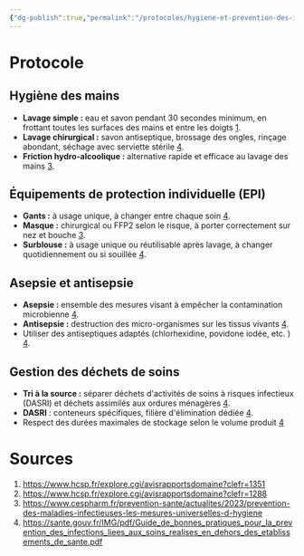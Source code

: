 ```yaml
---
{"dg-publish":true,"permalink":"/protocoles/hygiene-et-prevention-des-infections/","tags":["protocole"],"noteIcon":""}
---
```



# Protocole
## Hygiène des mains

- **Lavage simple :** eau et savon pendant 30 secondes minimum, en frottant toutes les surfaces des mains et entre les doigts [1](https://www.hcsp.fr/explore.cgi/avisrapportsdomaine?clefr=1351).
- **Lavage chirurgical :** savon antiseptique, brossage des ongles, rinçage abondant, séchage avec serviette stérile [4](https://sante.gouv.fr/IMG/pdf/Guide_de_bonnes_pratiques_pour_la_prevention_des_infections_liees_aux_soins_realises_en_dehors_des_etablissements_de_sante.pdf).
- **Friction hydro-alcoolique :** alternative rapide et efficace au lavage des mains [3](https://www.cespharm.fr/prevention-sante/actualites/2023/prevention-des-maladies-infectieuses-les-mesures-universelles-d-hygiene).

## Équipements de protection individuelle (EPI)

- **Gants :** à usage unique, à changer entre chaque soin [4](https://sante.gouv.fr/IMG/pdf/Guide_de_bonnes_pratiques_pour_la_prevention_des_infections_liees_aux_soins_realises_en_dehors_des_etablissements_de_sante.pdf).
- **Masque :** chirurgical ou FFP2 selon le risque, à porter correctement sur nez et bouche [3](https://www.cespharm.fr/prevention-sante/actualites/2023/prevention-des-maladies-infectieuses-les-mesures-universelles-d-hygiene).
- **Surblouse :** à usage unique ou réutilisable après lavage, à changer quotidiennement ou si souillée [4](https://sante.gouv.fr/IMG/pdf/Guide_de_bonnes_pratiques_pour_la_prevention_des_infections_liees_aux_soins_realises_en_dehors_des_etablissements_de_sante.pdf).

## Asepsie et antisepsie

- **Asepsie :** ensemble des mesures visant à empêcher la contamination microbienne [4](https://sante.gouv.fr/IMG/pdf/Guide_de_bonnes_pratiques_pour_la_prevention_des_infections_liees_aux_soins_realises_en_dehors_des_etablissements_de_sante.pdf).
- **Antisepsie :** destruction des micro-organismes sur les tissus vivants [4](https://sante.gouv.fr/IMG/pdf/Guide_de_bonnes_pratiques_pour_la_prevention_des_infections_liees_aux_soins_realises_en_dehors_des_etablissements_de_sante.pdf).
- Utiliser des antiseptiques adaptés (chlorhexidine, povidone iodée, etc. ) [4](https://sante.gouv.fr/IMG/pdf/Guide_de_bonnes_pratiques_pour_la_prevention_des_infections_liees_aux_soins_realises_en_dehors_des_etablissements_de_sante.pdf).

## Gestion des déchets de soins

- **Tri à la source :** séparer déchets d'activités de soins à risques infectieux (DASRI) et déchets assimilés aux ordures ménagères [4](https://sante.gouv.fr/IMG/pdf/Guide_de_bonnes_pratiques_pour_la_prevention_des_infections_liees_aux_soins_realises_en_dehors_des_etablissements_de_sante.pdf).
- **DASRI** : conteneurs spécifiques, filière d'élimination dédiée [4](https://sante.gouv.fr/IMG/pdf/Guide_de_bonnes_pratiques_pour_la_prevention_des_infections_liees_aux_soins_realises_en_dehors_des_etablissements_de_sante.pdf).
- Respect des durées maximales de stockage selon le volume produit [4](https://sante.gouv.fr/IMG/pdf/Guide_de_bonnes_pratiques_pour_la_prevention_des_infections_liees_aux_soins_realises_en_dehors_des_etablissements_de_sante.pdf)

# Sources
1. https://www.hcsp.fr/explore.cgi/avisrapportsdomaine?clefr=1351
2. https://www.hcsp.fr/explore.cgi/avisrapportsdomaine?clefr=1288
3. https://www.cespharm.fr/prevention-sante/actualites/2023/prevention-des-maladies-infectieuses-les-mesures-universelles-d-hygiene
4. https://sante.gouv.fr/IMG/pdf/Guide_de_bonnes_pratiques_pour_la_prevention_des_infections_liees_aux_soins_realises_en_dehors_des_etablissements_de_sante.pdf